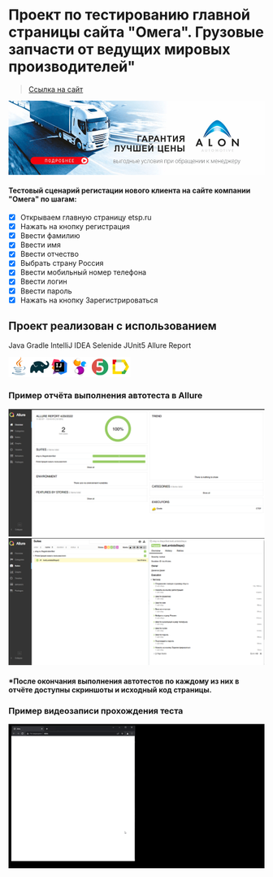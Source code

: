 # Проект по тестированию главной страницы сайта "Омега". Грузовые запчасти от ведущих мировых производителей"
> <a target="_blank" href="https://www.etsp.ru/">Ссылка на сайт</a>

![This is an image](/design/images/etsp.png)

#### Тестовый сценарий регистации нового клиента на сайте компании "Омега" по шагам:
- [x] Открываем главную страницу etsp.ru
- [x] Нажать на кнопку регистрация
- [x] Ввести фамилию
- [x] Ввести имя
- [x] Ввести отчество
- [x] Выбрать страну Россия
- [x] Ввести мобильный номер телефона
- [x] Ввести логин
- [x] Ввести пароль
- [x] Нажать на кнопку Зарегистрироваться

## Проект реализован с использованием
Java Gradle IntelliJ IDEA Selenide JUnit5 Allure Report

![This is an image](/design/images/Java.png)![This is an image](/design/images/Gradle.png)![This is an image](/design/images/Intelij_IDEA.png)![This is an image](/design/images/Selenide.png)![This is an image](/design/images/JUnit5.png)![This is an image](/design/images/Allure_Report.png)

### Пример отчёта выполнения автотеста в Allure
![This is an image](/design/images/001.png)   ![This is an image](/design/images/002.png)
#### *После окончания выполнения автотестов по каждому из них в отчёте доступны скриншоты и исходный код страницы.


### Пример видеозаписи прохождения теста
![This is an image](/design/images/omega_test.gif)
